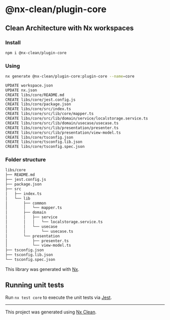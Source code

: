 # @nx-clean/plugin-core

## Clean Architecture with Nx workspaces

### Install

```sh
npm i @nx-clean/plugin-core
```

### Using

```sh
nx generate @nx-clean/plugin-core:plugin-core --name=core

UPDATE workspace.json
UPDATE nx.json
CREATE libs/core/README.md
CREATE libs/core/jest.config.js
CREATE libs/core/package.json
CREATE libs/core/src/index.ts
CREATE libs/core/src/lib/core/mapper.ts
CREATE libs/core/src/lib/domain/service/localstorage.service.ts
CREATE libs/core/src/lib/domain/usecase/usecase.ts
CREATE libs/core/src/lib/presentation/presenter.ts
CREATE libs/core/src/lib/presentation/view-model.ts
CREATE libs/core/tsconfig.json
CREATE libs/core/tsconfig.lib.json
CREATE libs/core/tsconfig.spec.json
```

### Folder structure

```sh
libs/core
├── README.md
├── jest.config.js
├── package.json
├── src
│   ├── index.ts
│   └── lib
│       ├── common
│       │   └── mapper.ts
│       ├── domain
│       │   ├── service
│       │   │   └── localstorage.service.ts
│       │   └── usecase
│       │       └── usecase.ts
│       └── presentation
│           ├── presenter.ts
│           └── view-model.ts
├── tsconfig.json
├── tsconfig.lib.json
└── tsconfig.spec.json
```

This library was generated with [Nx](https://nx.dev).

## Running unit tests

Run `nx test core` to execute the unit tests via [Jest](https://jestjs.io).

---

This project was generated using [Nx Clean](https://github.com/guiseek/nx-clean).
